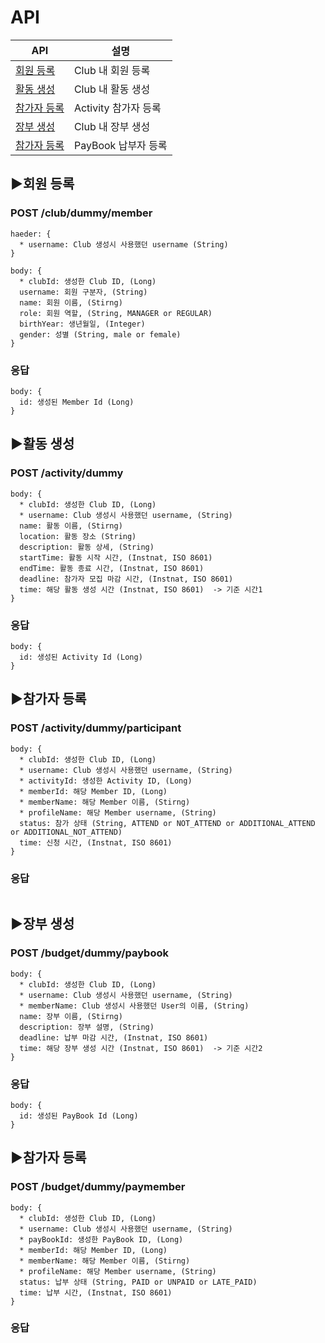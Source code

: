 # API

| API | 설명 |
|-----|------|
|[회원 등록](#회원-등록)|Club 내 회원 등록|
|[활동 생성](#활동-생성)|Club 내 활동 생성|
|[참가자 등록](#참가자-등록)|Activity 참가자 등록|
|[장부 생성](#장부-생성)|Club 내 장부 생성|
|[참가자 등록](#참가자-등록)|PayBook 납부자 등록|



## ▶회원 등록
### POST /club/dummy/member
```
haeder: {
  * username: Club 생성시 사용했던 username (String) 
}

body: {
  * clubId: 생성한 Club ID, (Long) 
  username: 회원 구분자, (String)
  name: 회원 이름, (Stirng)
  role: 회원 역할, (String, MANAGER or REGULAR) 
  birthYear: 생년월일, (Integer)
  gender: 성별 (String, male or female)
} 
```

### 응답
```
body: {  
  id: 생성된 Member Id (Long)
}
```


## ▶활동 생성
### POST /activity/dummy
```
body: {
  * clubId: 생성한 Club ID, (Long)
  * username: Club 생성시 사용했던 username, (String)
  name: 활동 이름, (Stirng)
  location: 활동 장소 (String) 
  description: 활동 상세, (String)
  startTime: 활동 시작 시간, (Instnat, ISO 8601)
  endTime: 활동 종료 시간, (Instnat, ISO 8601)
  deadline: 참가자 모집 마감 시간, (Instnat, ISO 8601)
  time: 해당 활동 생성 시간 (Instnat, ISO 8601)  -> 기준 시간1
} 
```

### 응답
```
body: {  
  id: 생성된 Activity Id (Long)
}
```


## ▶참가자 등록
### POST /activity/dummy/participant
```
body: {
  * clubId: 생성한 Club ID, (Long)
  * username: Club 생성시 사용했던 username, (String)
  * activityId: 생성한 Activity ID, (Long)
  * memberId: 해당 Member ID, (Long)
  * memberName: 해당 Member 이름, (Stirng)
  * profileName: 해당 Member username, (String)
  status: 참가 상태 (String, ATTEND or NOT_ATTEND or ADDITIONAL_ATTEND or ADDITIONAL_NOT_ATTEND) 
  time: 신청 시간, (Instnat, ISO 8601)
} 
```

### 응답
```
```



## ▶장부 생성
### POST /budget/dummy/paybook
```
body: {
  * clubId: 생성한 Club ID, (Long)
  * username: Club 생성시 사용했던 username, (String)
  * memberName: Club 생성시 사용했던 User의 이름, (String) 
  name: 장부 이름, (Stirng)
  description: 장부 설명, (String)
  deadline: 납부 마감 시간, (Instnat, ISO 8601)
  time: 해당 장부 생성 시간 (Instnat, ISO 8601)  -> 기준 시간2
} 
```

### 응답
```
body: {  
  id: 생성된 PayBook Id (Long)
}
```


## ▶참가자 등록
### POST /budget/dummy/paymember
```
body: {
  * clubId: 생성한 Club ID, (Long)
  * username: Club 생성시 사용했던 username, (String)
  * payBookId: 생성한 PayBook ID, (Long)
  * memberId: 해당 Member ID, (Long)
  * memberName: 해당 Member 이름, (Stirng)
  * profileName: 해당 Member username, (String)
  status: 납부 상태 (String, PAID or UNPAID or LATE_PAID) 
  time: 납부 시간, (Instnat, ISO 8601)
} 
```

### 응답
```
```



